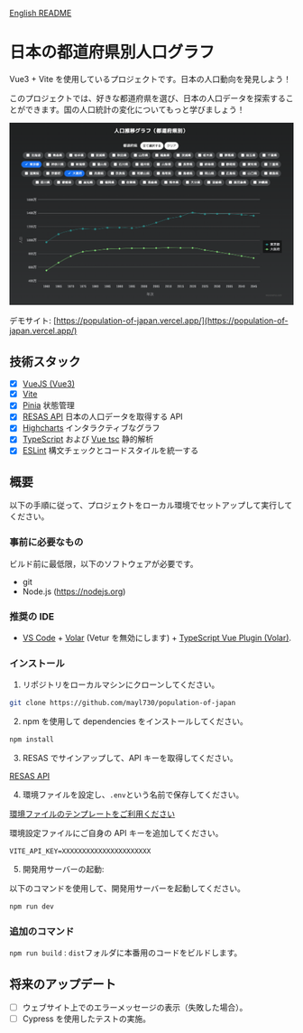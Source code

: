 [English README](https://github.com/mayl730/population-of-japan/)

# 日本の都道府県別人口グラフ

Vue3 + Vite を使用しているプロジェクトです。日本の人口動向を発見しよう！

このプロジェクトでは、好きな都道府県を選び、日本の人口データを探索することができます。国の人口統計の変化についてもっと学びましょう！

![デモサイトの画像](./thumbnail.png)

デモサイト:
[https://population-of-japan.vercel.app/](https://population-of-japan.vercel.app/)

## 技術スタック

- [x] [VueJS (Vue3)](https://vuejs.org/)
- [x] [Vite](https://github.com/vitejs/vite)
- [x] [Pinia](https://pinia.vuejs.org/) 状態管理
- [x] [RESAS API](https://opendata.resas-portal.go.jp/) 日本の人口データを取得する API
- [x] [Highcharts](https://www.highcharts.com/) インタラクティブなグラフ
- [x] [TypeScript](https://www.typescriptlang.org/) および [Vue tsc](https://github.com/johnsoncodehk/volar/tree/master/vue-language-tools/vue-tsc) 静的解析
- [x] [ESLint](https://eslint.vuejs.org/) 構文チェックとコードスタイルを統一する

## 概要

以下の手順に従って、プロジェクトをローカル環境でセットアップして実行してください。

### 事前に必要なもの

ビルド前に最低限，以下のソフトウェアが必要です。

- git
- Node.js (https://nodejs.org)

### 推奨の IDE

- [VS Code](https://code.visualstudio.com/) + [Volar](https://marketplace.visualstudio.com/items?itemName=Vue.volar) (Vetur を無効にします) + [TypeScript Vue Plugin (Volar)](https://marketplace.visualstudio.com/items?itemName=Vue.vscode-typescript-vue-plugin).

### インストール

1. リポジトリをローカルマシンにクローンしてください。

```bash
git clone https://github.com/mayl730/population-of-japan
```

2. npm を使用して dependencies をインストールしてください。

```bash
npm install
```

3. RESAS でサインアップして、API キーを取得してください。

[RESAS API](https://opendata.resas-portal.go.jp/)

4. 環境ファイルを設定し、`.env`という名前で保存してください。

 [環境ファイルのテンプレートをご利用ください](https://github.com/mayl730/population-of-japan/blob/main/.env.template)

環境設定ファイルにご自身の API キーを追加してください。

```env
VITE_API_KEY=XXXXXXXXXXXXXXXXXXXXXX
```

5. 開発用サーバーの起動:

以下のコマンドを使用して、開発用サーバーを起動してください。

```bash
npm run dev
```

### 追加のコマンド

`npm run build` : `dist`フォルダに本番用のコードをビルドします。

## 将来のアップデート

- [ ] ウェブサイト上でのエラーメッセージの表示（失敗した場合）。
- [ ] Cypress を使用したテストの実施。
